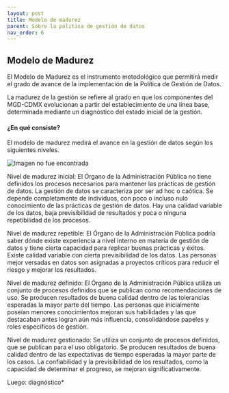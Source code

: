 ```yaml
---
layout: post
title: Modelo de madurez
parent: Sobre la politica de gestión de datos
nav_order: 6
---
```


<h2> Modelo de Madurez</h2>

El Modelo de Madurez es el instrumento metodológico que permitirá medir el grado de avance de la implementación de la Política de Gestión de Datos. 

La madurez de la gestión se refiere al grado en que los componentes del MGD-CDMX evolucionan a partir del establecimiento de una línea base, determinada mediante un diagnóstico del estado inicial de la gestión. 



<h4><b>¿En qué consiste?</b></h4>

El modelo de madurez medirá el avance en la gestión de datos según los siguientes niveles. 

<img src="https://viriesc.github.io/micrositio_adip/assets/img/modelo-madurez.png" alt="Imagen no fue encontrada">

 Nivel de madurez inicial: 
El Órgano de la Administración Pública no tiene definidos los procesos necesarios para mantener las prácticas de gestión de datos. 
La gestión de datos se caracteriza por ser ad hoc o caótica. 
Se depende completamente de individuos, con poco o incluso nulo conocimiento de las prácticas de gestión de datos. 
Hay una calidad variable de los datos, baja previsibilidad de resultados y poca o ninguna repetibilidad de los procesos.

Nivel de madurez repetible: 
El Órgano de la Administración Pública podría saber dónde existe experiencia a nivel interno en materia de gestión de datos y tiene cierta capacidad para replicar buenas prácticas y éxitos. 
Existe calidad variable con cierta previsibilidad de los datos. 
Las personas mejor versadas en datos son asignadas a proyectos críticos para reducir el riesgo y mejorar los resultados.

Nivel de madurez definido: 
El Órgano de la Administración Pública utiliza un conjunto de procesos definidos que se publican como recomendaciones de uso. 
Se producen resultados de buena calidad dentro de las tolerancias esperadas la mayor parte del tiempo. 
Las personas que inicialmente poseían menores conocimientos mejoran sus habilidades y las que destacaban antes logran aún más influencia, consolidándose papeles y roles específicos de gestión. 

Nivel de madurez gestionado: 
Se utiliza un conjunto de procesos definidos, que se publican para el uso obligatorio. 
Se producen resultados de buena calidad dentro de las expectativas de tiempo esperadas la mayor parte de los casos. 
La confiabilidad y la previsibilidad de los resultados, como la capacidad de determinar el progreso, se mejoran significativamente.


Luego: diagnóstico*
